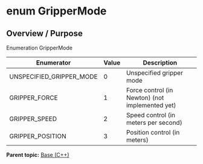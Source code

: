 # enum GripperMode

## Overview / Purpose

Enumeration GripperMode

|Enumerator|Value|Description|
|----------|-----|-----------|
|UNSPECIFIED\_GRIPPER\_MODE|0|Unspecified gripper mode|
|GRIPPER\_FORCE|1|Force control \(in Newton\) \(not implemented yet\)|
|GRIPPER\_SPEED|2|Speed control \(in meters per second\)|
|GRIPPER\_POSITION|3|Position control \(in meters\)|

**Parent topic:** [Base \(C++\)](../../summary_pages/Base.md)

